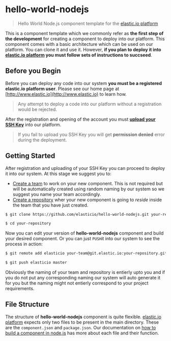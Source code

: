 # hello-world-nodejs
> Hello World Node.js component template for the [elastic.io platform](http://www.elastic.io "elastic.io platform")

This is a component template which we commonly refer as **the first step of the development** for creating a component to deploy into our platform. This component comes with a basic architecture which can be used on our platform. You can clone it and use it. However, **if you plan to deploy it into [elastic.io platform](http://www.elastic.io "elastic.io platform") you must follow sets of instructions to succseed**. 

## Before you Begin

Before you can deploy any code into our system **you must be a registered elastic.io platform user**. Please see our home page at [http://www.elastic.io](http://www.elastic.io) to learn how. 

> Any attempt to deploy a code into our platform without a registration would be rejected.

After the registration and opening of the account you must **[upload your SSH Key](http://docs.elastic.io/docs/ssh-key)** into our platform. 

> If you fail to upload you SSH Key you will get **permission denied** error during the deployment.

## Getting Started

After registration and uploading of your SSH Key you can proceed to deploy it into our system. At this stage we suggest you to:
* [Create a team](http://docs.elastic.io/docs/teams) to work on your new component. This is not required but will be automatically created using random naming by our system so we suggest you name your team accordingly.
* [Create a repository](http://docs.elastic.io/docs/component-repositories) wher your new component is going to *reside* inside the team that you have just created.

```bash
$ git clone https://github.com/elasticio/hello-world-nodejs.git your-repository

$ cd your-repository
```
Now you can edit your version of **hello-world-nodejs** component and build your desired component. Or you can just ``PUSH``it into our system to see the process in action:

```bash
$ git remote add elasticio your-team@git.elastic.io:your-repository.git

$ git push elasticio master
```
Obviously the naming of your team and repository is entierly upto you and if you do not put any corresponding naming our system will auto generate it for you but the naming might not entierly correspond to your project requirements.

## File Structure

The structure of **hello-world-nodejs** component is quite flexible. [elastic.io platform](http://www.elastic.io "elastic.io platform") expects only two files to be present in the main directory. These are the ``component.json`` and ``package.json``. Our documentation on [how to build a component in node.js](http://docs.elastic.io/docs/building-a-component-in-nodejs) has more about each file and their function.
